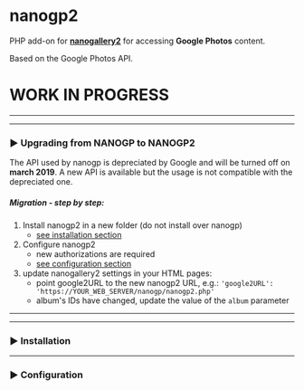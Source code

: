 # nanogp2

PHP add-on for <b>[nanogallery2](https://github.com/nanostudio-org/nanogallery2)</b> for accessing **Google Photos** content.   
  
Based on the Google Photos API.
  
  
# WORK IN PROGRESS

---
---
### :arrow_forward: Upgrading from NANOGP to NANOGP2
The API used by nanogp is depreciated by Google and will be turned off on **march 2019**.
A new API is available but the usage is not compatible with the depreciated one.

##### Migration - step by step:
1. Install nanogp2 in a new folder (do not install over nanogp)  
    - [see installation section](#arrow_forward-installation)
2. Configure nanogp2  
    - new authorizations are required
    - [see configuration section](#arrow_forward-configuration)
3. update nanogallery2 settings in your HTML pages:  
   - point google2URL to the new nanogp2 URL, e.g.: `'google2URL': 'https://YOUR_WEB_SERVER/nanogp/nanogp2.php'`
   - album's IDs have changed, update the value of the `album` parameter

---
---

### :arrow_forward: Installation

---


### :arrow_forward: Configuration




